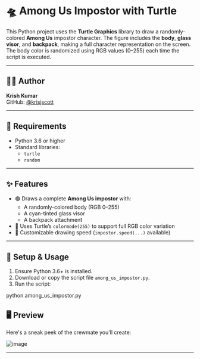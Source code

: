 # 🛸 Among Us Impostor with Turtle

This Python project uses the **Turtle Graphics** library to draw a randomly-colored **Among Us** impostor character. The figure includes the **body**, **glass visor**, and **backpack**, making a full character representation on the screen. The body color is randomized using RGB values (0–255) each time the script is executed.

---

## 👨‍💻 Author

**Krish Kumar**  
GitHub: [@krisjscott](https://github.com/krishjscott)

---

## 🐍 Requirements

- Python 3.6 or higher
- Standard libraries:
  - `turtle`
  - `random`

---

## ✨ Features

- 🟢 Draws a complete **Among Us impostor** with:
  - A randomly-colored body (RGB 0–255)
  - A cyan-tinted glass visor
  - A backpack attachment
- 🧠 Uses Turtle’s `colormode(255)` to support full RGB color variation
- 🐢 Customizable drawing speed (`impostor.speed(...)` available)

---

## 🚀 Setup & Usage

1. Ensure Python 3.6+ is installed.
2. Download or copy the script file `among_us_impostor.py`.
3. Run the script:


python among_us_impostor.py
## 🖥️ Preview

Here's a sneak peek of the crewmate you'll create:

![image](https://github.com/user-attachments/assets/cd166de2-5dfb-40b8-b875-bc2485054d64)


---
```bash
